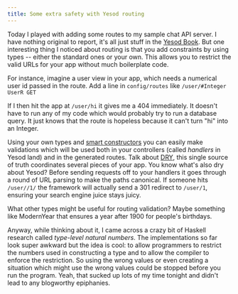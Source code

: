```yaml
---
title: Some extra safety with Yesod routing
---
```


Today I played with adding some routes to my sample chat API server.
I have nothing original to report, it's all just stuff in the [Yesod
Book](http://www.yesodweb.com/book/routing-and-handlers). But one
interesting thing I noticed about routing is that you add constraints
by using types -- either the standard ones or your own. This allows
you to restrict the valid URLs for your app without much boilerplate
code.

For instance, imagine a user view in your app, which needs a numerical
user id passed in the route. Add a line in `config/routes` like
`/user/#Integer UserR GET`

If I then hit the app at `/user/hi` it gives me a 404 immediately.
It doesn't have to run any of my code which would probably try to
run a database query. It just knows that the route is hopeless
because it can't turn "hi" into an Integer.

Using your own types and [smart
constructors](http://www.haskell.org/haskellwiki/Smart_constructors) you
can easily make validations which will be used both in your controllers
(called _handlers_ in Yesod land) and in the generated routes. Talk
about [DRY](https://en.wikipedia.org/wiki/Don), this single source
of truth coordinates several pieces of your app. You know what's
also dry about Yesod? Before sending requests off to your handlers
it goes through a round of URL parsing to make the paths canonical.
If someone hits `/user//1/` the framework will actually send a 301
redirect to `/user/1`, ensuring your search engine juice stays
juicy.

What other types might be useful for routing validation? Maybe
something like ModernYear that ensures a year after 1900 for people's
birthdays.

Anyway, while thinking about it, I came across a crazy bit of Haskell
research called _type-level natural numbers_. The implementations
so far look super awkward but the idea is cool: to allow programmers
to restrict the numbers used in constructing a type and to allow
the compiler to enforce the restriction. So using the wrong values
or even creating a situation which might use the wrong values could
be stopped before you run the program. Yeah, that sucked up lots
of my time tonight and didn't lead to any blogworthy epiphanies.
